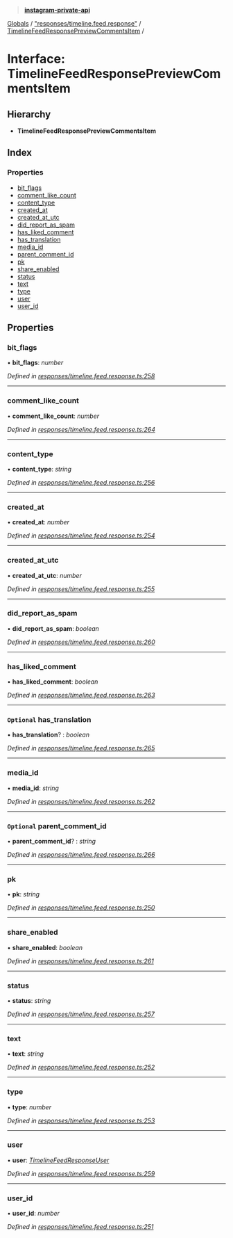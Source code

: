 > **[instagram-private-api](../README.md)**

[Globals](../README.md) / ["responses/timeline.feed.response"](../modules/_responses_timeline_feed_response_.md) / [TimelineFeedResponsePreviewCommentsItem](_responses_timeline_feed_response_.timelinefeedresponsepreviewcommentsitem.md) /

# Interface: TimelineFeedResponsePreviewCommentsItem

## Hierarchy

* **TimelineFeedResponsePreviewCommentsItem**

## Index

### Properties

* [bit_flags](_responses_timeline_feed_response_.timelinefeedresponsepreviewcommentsitem.md#bit_flags)
* [comment_like_count](_responses_timeline_feed_response_.timelinefeedresponsepreviewcommentsitem.md#comment_like_count)
* [content_type](_responses_timeline_feed_response_.timelinefeedresponsepreviewcommentsitem.md#content_type)
* [created_at](_responses_timeline_feed_response_.timelinefeedresponsepreviewcommentsitem.md#created_at)
* [created_at_utc](_responses_timeline_feed_response_.timelinefeedresponsepreviewcommentsitem.md#created_at_utc)
* [did_report_as_spam](_responses_timeline_feed_response_.timelinefeedresponsepreviewcommentsitem.md#did_report_as_spam)
* [has_liked_comment](_responses_timeline_feed_response_.timelinefeedresponsepreviewcommentsitem.md#has_liked_comment)
* [has_translation](_responses_timeline_feed_response_.timelinefeedresponsepreviewcommentsitem.md#optional-has_translation)
* [media_id](_responses_timeline_feed_response_.timelinefeedresponsepreviewcommentsitem.md#media_id)
* [parent_comment_id](_responses_timeline_feed_response_.timelinefeedresponsepreviewcommentsitem.md#optional-parent_comment_id)
* [pk](_responses_timeline_feed_response_.timelinefeedresponsepreviewcommentsitem.md#pk)
* [share_enabled](_responses_timeline_feed_response_.timelinefeedresponsepreviewcommentsitem.md#share_enabled)
* [status](_responses_timeline_feed_response_.timelinefeedresponsepreviewcommentsitem.md#status)
* [text](_responses_timeline_feed_response_.timelinefeedresponsepreviewcommentsitem.md#text)
* [type](_responses_timeline_feed_response_.timelinefeedresponsepreviewcommentsitem.md#type)
* [user](_responses_timeline_feed_response_.timelinefeedresponsepreviewcommentsitem.md#user)
* [user_id](_responses_timeline_feed_response_.timelinefeedresponsepreviewcommentsitem.md#user_id)

## Properties

###  bit_flags

• **bit_flags**: *number*

*Defined in [responses/timeline.feed.response.ts:258](https://github.com/dilame/instagram-private-api/blob/3e16058/src/responses/timeline.feed.response.ts#L258)*

___

###  comment_like_count

• **comment_like_count**: *number*

*Defined in [responses/timeline.feed.response.ts:264](https://github.com/dilame/instagram-private-api/blob/3e16058/src/responses/timeline.feed.response.ts#L264)*

___

###  content_type

• **content_type**: *string*

*Defined in [responses/timeline.feed.response.ts:256](https://github.com/dilame/instagram-private-api/blob/3e16058/src/responses/timeline.feed.response.ts#L256)*

___

###  created_at

• **created_at**: *number*

*Defined in [responses/timeline.feed.response.ts:254](https://github.com/dilame/instagram-private-api/blob/3e16058/src/responses/timeline.feed.response.ts#L254)*

___

###  created_at_utc

• **created_at_utc**: *number*

*Defined in [responses/timeline.feed.response.ts:255](https://github.com/dilame/instagram-private-api/blob/3e16058/src/responses/timeline.feed.response.ts#L255)*

___

###  did_report_as_spam

• **did_report_as_spam**: *boolean*

*Defined in [responses/timeline.feed.response.ts:260](https://github.com/dilame/instagram-private-api/blob/3e16058/src/responses/timeline.feed.response.ts#L260)*

___

###  has_liked_comment

• **has_liked_comment**: *boolean*

*Defined in [responses/timeline.feed.response.ts:263](https://github.com/dilame/instagram-private-api/blob/3e16058/src/responses/timeline.feed.response.ts#L263)*

___

### `Optional` has_translation

• **has_translation**? : *boolean*

*Defined in [responses/timeline.feed.response.ts:265](https://github.com/dilame/instagram-private-api/blob/3e16058/src/responses/timeline.feed.response.ts#L265)*

___

###  media_id

• **media_id**: *string*

*Defined in [responses/timeline.feed.response.ts:262](https://github.com/dilame/instagram-private-api/blob/3e16058/src/responses/timeline.feed.response.ts#L262)*

___

### `Optional` parent_comment_id

• **parent_comment_id**? : *string*

*Defined in [responses/timeline.feed.response.ts:266](https://github.com/dilame/instagram-private-api/blob/3e16058/src/responses/timeline.feed.response.ts#L266)*

___

###  pk

• **pk**: *string*

*Defined in [responses/timeline.feed.response.ts:250](https://github.com/dilame/instagram-private-api/blob/3e16058/src/responses/timeline.feed.response.ts#L250)*

___

###  share_enabled

• **share_enabled**: *boolean*

*Defined in [responses/timeline.feed.response.ts:261](https://github.com/dilame/instagram-private-api/blob/3e16058/src/responses/timeline.feed.response.ts#L261)*

___

###  status

• **status**: *string*

*Defined in [responses/timeline.feed.response.ts:257](https://github.com/dilame/instagram-private-api/blob/3e16058/src/responses/timeline.feed.response.ts#L257)*

___

###  text

• **text**: *string*

*Defined in [responses/timeline.feed.response.ts:252](https://github.com/dilame/instagram-private-api/blob/3e16058/src/responses/timeline.feed.response.ts#L252)*

___

###  type

• **type**: *number*

*Defined in [responses/timeline.feed.response.ts:253](https://github.com/dilame/instagram-private-api/blob/3e16058/src/responses/timeline.feed.response.ts#L253)*

___

###  user

• **user**: *[TimelineFeedResponseUser](_responses_timeline_feed_response_.timelinefeedresponseuser.md)*

*Defined in [responses/timeline.feed.response.ts:259](https://github.com/dilame/instagram-private-api/blob/3e16058/src/responses/timeline.feed.response.ts#L259)*

___

###  user_id

• **user_id**: *number*

*Defined in [responses/timeline.feed.response.ts:251](https://github.com/dilame/instagram-private-api/blob/3e16058/src/responses/timeline.feed.response.ts#L251)*